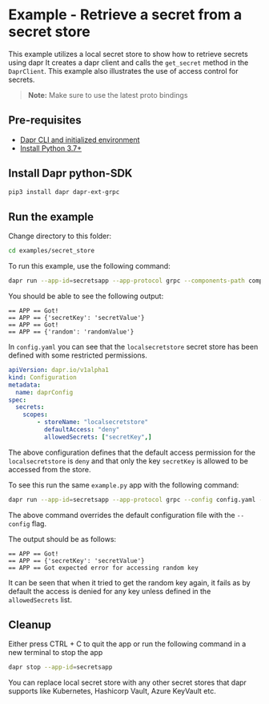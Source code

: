# Example - Retrieve a secret from a secret store

This example utilizes a local secret store to show how to retrieve secrets using dapr
It creates a dapr client and calls the `get_secret` method in the `DaprClient`.
This example also illustrates the use of access control for secrets.

> **Note:** Make sure to use the latest proto bindings

## Pre-requisites

- [Dapr CLI and initialized environment](https://docs.dapr.io/getting-started)
- [Install Python 3.7+](https://www.python.org/downloads/)

## Install Dapr python-SDK

```bash
pip3 install dapr dapr-ext-grpc
```

## Run the example

Change directory to this folder:
```bash
cd examples/secret_store
```

To run this example, use the following command:

```bash
dapr run --app-id=secretsapp --app-protocol grpc --components-path components/ python3 example.py
```

You should be able to see the following output:
```
== APP == Got!
== APP == {'secretKey': 'secretValue'}
== APP == Got!
== APP == {'random': 'randomValue'}
```

In `config.yaml` you can see that the `localsecretstore` secret store has been defined with some restricted permissions.

```yaml
apiVersion: dapr.io/v1alpha1
kind: Configuration
metadata:
  name: daprConfig
spec:
  secrets:
    scopes:
        - storeName: "localsecretstore"
          defaultAccess: "deny"
          allowedSecrets: ["secretKey",]
```

The above configuration defines that the default access permission for the `localsecretstore` is `deny` and that only the 
key `secretKey` is allowed to be accessed from the store.

To see this run the same `example.py` app with the following command: 

```bash
dapr run --app-id=secretsapp --app-protocol grpc --config config.yaml --components-path components/ python3 example.py
```
The above command overrides the default configuration file with the `--config` flag.

The output should be as follows:
```
== APP == Got!
== APP == {'secretKey': 'secretValue'}
== APP == Got expected error for accessing random key
```

It can be seen that when it tried to get the random key again, it fails as by default the access is denied for any key 
unless defined in the `allowedSecrets` list.

## Cleanup

Either press CTRL + C to quit the app or run the following command in a new terminal to stop the app
```bash
dapr stop --app-id=secretsapp
```


You can replace local secret store with any other secret stores that dapr supports like Kubernetes, Hashicorp Vault, Azure KeyVault etc.

